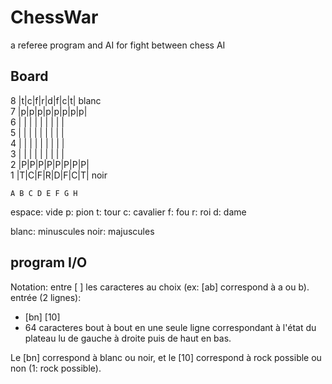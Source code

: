 # ChessWar
a referee program and AI for fight between chess AI

## Board

8  |t|c|f|r|d|f|c|t|   blanc  
7  |p|p|p|p|p|p|p|p|  
6  | | | | | | | | |  
5  | | | | | | | | |  
4  | | | | | | | | |  
3  | | | | | | | | |  
2  |P|P|P|P|P|P|P|P|  
1  |T|C|F|R|D|F|C|T|   noir  

    A B C D E F G H

espace: vide
p: pion
t: tour
c: cavalier
f: fou
r: roi
d: dame

blanc: minuscules
noir: majuscules

## program I/O
Notation: entre [ ] les caracteres au choix (ex: [ab] correspond à a ou b).
entrée (2 lignes):
- [bn] [10]
- 64 caracteres bout à bout en une seule ligne correspondant à l'état du plateau lu de gauche à droite puis de haut en bas.

Le [bn] correspond à blanc ou noir, et le [10] correspond à rock possible ou non (1: rock possible).
